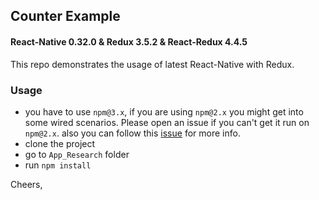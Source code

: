 ## Counter Example

#### React-Native 0.32.0 & Redux 3.5.2 & React-Redux 4.4.5

This repo demonstrates the usage of latest React-Native with Redux.

### Usage

- you have to use `npm@3.x`, if you are using `npm@2.x` you might get into some wired scenarios. Please open an issue if you can't get it run on `npm@2.x`. also you can follow this [issue](https://github.com/rackt/react-redux/issues/236) for more info.
- clone the project
- go to `App_Research` folder
- run `npm install`

Cheers,
